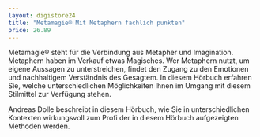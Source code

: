 ```yaml
---
layout: digistore24
title: "Metamagie® Mit Metaphern fachlich punkten"
price: 26.89
---
```

<p>Metamagie&#xAE; steht f&#xFC;r die Verbindung aus Metapher und Imagination. Metaphern haben im Verkauf etwas Magisches. Wer Metaphern nutzt, um eigene Aussagen zu unterstreichen, findet den Zugang zu den Emotionen und nachhaltigem Verst&#xE4;ndnis des Gesagtem. In diesem H&#xF6;rbuch erfahren Sie, welche unterschiedlichen M&#xF6;glichkeiten Ihnen im Umgang mit diesem Stilmittel zur Verf&#xFC;gung stehen.</p>
<p>Andreas Dolle beschreibt in diesem H&#xF6;rbuch, wie Sie in unterschiedlichen Kontexten wirkungsvoll zum Profi der in diesem H&#xF6;rbuch aufgezeigten Methoden werden.</p>